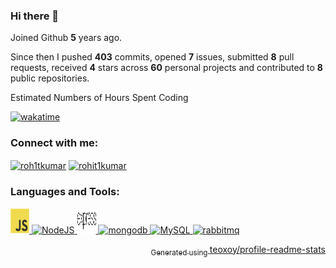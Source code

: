 ### Hi there 👋

 Joined Github **5** years ago.

Since then I pushed **403** commits, opened **7** issues, submitted **8** pull requests, received **4** stars across **60** personal projects and contributed to **8** public repositories.

Estimated Numbers of Hours Spent Coding

[![wakatime](https://wakatime.com/badge/user/97fff8c4-0d86-42e0-aed2-65cc0d9155c1.svg)](https://wakatime.com/@97fff8c4-0d86-42e0-aed2-65cc0d9155c1)


<h3 align="left">Connect with me:</h3>
<p align="left">

<a href="https://twitter.com/roh1tkumar" target="blank"><img align="center" src="https://raw.githubusercontent.com/rahuldkjain/github-profile-readme-generator/master/src/images/icons/Social/twitter.svg" alt="roh1tkumar" height="20" width="30" /></a>
<a href="https://linkedin.com/in/rohit1kumar" target="blank"><img align="center" src="https://raw.githubusercontent.com/rahuldkjain/github-profile-readme-generator/master/src/images/icons/Social/linked-in-alt.svg" alt="rohit1kumar" height="20" width="30" /></a>
</p>

<h3 align="left">Languages and Tools:</h3>

<p align="left">

<a href="https://developer.mozilla.org/en-US/docs/Web/JavaScript" target="_blank">
<img src="https://raw.githubusercontent.com/devicons/devicon/master/icons/javascript/javascript-original.svg" alt="javascript" width="30" height="40"/>
</a>

<a href="https://nodejs.org/" target="_blank">
<img src="https://raw.githubusercontent.com/rahuldkjain/github-profile-readme-generator/888aff31e1d26dd2a6acf6afebbc34970aeb0118/src/images/icons/BackendDevelopment/nodejs.svg" alt="NodeJS" width="30" height="40"/>

<a href="https://expressjs.org/" target="_blank">
<img src="https://raw.githubusercontent.com/rahuldkjain/github-profile-readme-generator/888aff31e1d26dd2a6acf6afebbc34970aeb0118/src/images/icons/BackendDevelopment/express.svg" alt="ExpressJS" width="30" height="40"/>

<a href="https://mongodb.org/" target="_blank">
<img src="https://raw.githubusercontent.com/rahuldkjain/github-profile-readme-generator/888aff31e1d26dd2a6acf6afebbc34970aeb0118/src/images/icons/Database/mongodb.svg" alt="mongodb" width="30" height="40"/>

<a href="https://mysql.com/" target="_blank">
<img src="https://raw.githubusercontent.com/rahuldkjain/github-profile-readme-generator/888aff31e1d26dd2a6acf6afebbc34970aeb0118/src/images/icons/Database/mysql.svg" alt="MySQL" width="30" height="40"/>

<a href="https://www.rabbitmq.com/" target="_blank">
<img src="https://raw.githubusercontent.com/rahuldkjain/github-profile-readme-generator/888aff31e1d26dd2a6acf6afebbc34970aeb0118/src/images/icons/BackendDevelopment/rabbitmq.svg" alt="rabbitmq" width="30" height="40"/>

</p>

<p align="right"><sub>Generated using <a href="https://github.com/marketplace/actions/profile-readme-stats">teoxoy/profile-readme-stats</a></sub></p>
